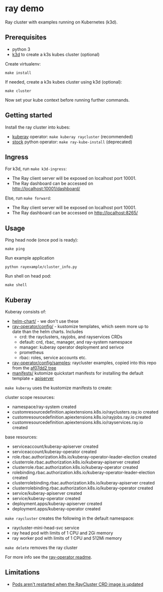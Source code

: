 # ray demo

Ray cluster with examples running on Kubernetes (k3d).

## Prerequisites

- python 3
- [k3d](https://github.com/rancher/k3d) to create a k3s kubes cluster (optional)

Create virtualenv:

```
make install
```

If needed, create a k3s kubes cluster using k3d (optional):

```
make cluster
```

Now set your kube context before running further commands.

## Getting started

Install the ray cluster into kubes:

- [kuberay](#kuberay) operator: `make kuberay raycluster` (recommended)
- [stock](ray-stock-operator.md) python operator: `make ray-kube-install` (deprecated)

## Ingress

For k3d, run `make k3d-ingress`:

- The Ray client server will be exposed on localhost port 10001.
- The Ray dashboard can be accessed on [http://localhost:10001/dashboard/](http://localhost:10001/dashboard/)

Else, run `make forward`:

- The Ray client server will be exposed on localhost port 10001.
- The Ray dashboard can be accessed on [http://localhost:8265/](http://localhost:8265)

## Usage

Ping head node (once pod is ready):

```
make ping
```

Run example application

```
python rayexample/cluster_info.py
```

Run shell on head pod:

```
make shell
```

## Kuberay

Kuberay consists of:

- [helm-chart/](https://github.com/ray-project/kuberay/tree/master/helm-chart) - we don't use these
- [ray-operator/config/](https://github.com/ray-project/kuberay/tree/master/ray-operator/config) - kustomize templates, which seem more up to date than the helm charts. Includes
  - crd: the rayclusters, rayjobs, and rayservices CRDs
  - default: crd, rbac, manager, and ray-system namespace
  - manager: kuberay operator deployment and serivce
  - prometheus
  - rbac: roles, service accounts etc.
- [ray-operator/config/samples](ray-operator/config/samples): raycluster examples, copied into this repo from the [af07dd2 tree](https://github.com/ray-project/kuberay/tree/af07dd2/ray-operator/config/samples)
- [manifests/](https://github.com/ray-project/kuberay/tree/master/manifests) kutomize quickstart manifests for installing the default template + [apiserver](https://github.com/ray-project/kuberay/tree/master/apiserver)

`make kuberay` uses the kustomize manifests to create:

cluster scope resources:

- namespace/ray-system created
- customresourcedefinition.apiextensions.k8s.io/rayclusters.ray.io created
- customresourcedefinition.apiextensions.k8s.io/rayjobs.ray.io created
- customresourcedefinition.apiextensions.k8s.io/rayservices.ray.io created

base resources:

- serviceaccount/kuberay-apiserver created
- serviceaccount/kuberay-operator created
- role.rbac.authorization.k8s.io/kuberay-operator-leader-election created
- clusterrole.rbac.authorization.k8s.io/kuberay-apiserver created
- clusterrole.rbac.authorization.k8s.io/kuberay-operator created
- rolebinding.rbac.authorization.k8s.io/kuberay-operator-leader-election created
- clusterrolebinding.rbac.authorization.k8s.io/kuberay-apiserver created
- clusterrolebinding.rbac.authorization.k8s.io/kuberay-operator created
- service/kuberay-apiserver created
- service/kuberay-operator created
- deployment.apps/kuberay-apiserver created
- deployment.apps/kuberay-operator created

`make raycluster` creates the following in the default namespace:

- raycluster-mini-head-svc service
- ray head pod with limits of 1 CPU and 2Gi memory
- ray worker pod with limits of 1 CPU and 512Mi memory

`make delete` removes the ray cluster

For more info see the [ray-operator readme](https://github.com/ray-project/kuberay/tree/master/ray-operator).

## Limitations

- [Pods aren't restarted when the RayCluster CRD image is updated](https://github.com/ray-project/kuberay/issues/234#issuecomment-1193074275)
